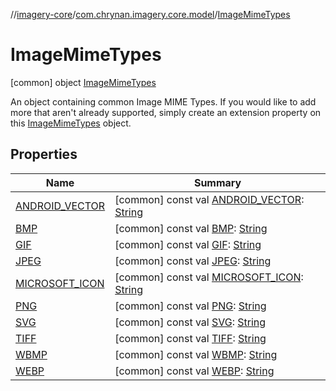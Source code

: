//[imagery-core](../../../index.md)/[com.chrynan.imagery.core.model](../index.md)/[ImageMimeTypes](index.md)



# ImageMimeTypes  
 [common] object [ImageMimeTypes](index.md)

An object containing common Image MIME Types. If you would like to add more that aren't already supported, simply create an extension property on this [ImageMimeTypes](index.md) object.

   


## Properties  
  
|  Name |  Summary | 
|---|---|
| <a name="com.chrynan.imagery.core.model/ImageMimeTypes/ANDROID_VECTOR/#/PointingToDeclaration/"></a>[ANDROID_VECTOR](-a-n-d-r-o-i-d_-v-e-c-t-o-r.md)| <a name="com.chrynan.imagery.core.model/ImageMimeTypes/ANDROID_VECTOR/#/PointingToDeclaration/"></a> [common] const val [ANDROID_VECTOR](-a-n-d-r-o-i-d_-v-e-c-t-o-r.md): [String](https://kotlinlang.org/api/latest/jvm/stdlib/kotlin/-string/index.html)   <br>|
| <a name="com.chrynan.imagery.core.model/ImageMimeTypes/BMP/#/PointingToDeclaration/"></a>[BMP](-b-m-p.md)| <a name="com.chrynan.imagery.core.model/ImageMimeTypes/BMP/#/PointingToDeclaration/"></a> [common] const val [BMP](-b-m-p.md): [String](https://kotlinlang.org/api/latest/jvm/stdlib/kotlin/-string/index.html)   <br>|
| <a name="com.chrynan.imagery.core.model/ImageMimeTypes/GIF/#/PointingToDeclaration/"></a>[GIF](-g-i-f.md)| <a name="com.chrynan.imagery.core.model/ImageMimeTypes/GIF/#/PointingToDeclaration/"></a> [common] const val [GIF](-g-i-f.md): [String](https://kotlinlang.org/api/latest/jvm/stdlib/kotlin/-string/index.html)   <br>|
| <a name="com.chrynan.imagery.core.model/ImageMimeTypes/JPEG/#/PointingToDeclaration/"></a>[JPEG](-j-p-e-g.md)| <a name="com.chrynan.imagery.core.model/ImageMimeTypes/JPEG/#/PointingToDeclaration/"></a> [common] const val [JPEG](-j-p-e-g.md): [String](https://kotlinlang.org/api/latest/jvm/stdlib/kotlin/-string/index.html)   <br>|
| <a name="com.chrynan.imagery.core.model/ImageMimeTypes/MICROSOFT_ICON/#/PointingToDeclaration/"></a>[MICROSOFT_ICON](-m-i-c-r-o-s-o-f-t_-i-c-o-n.md)| <a name="com.chrynan.imagery.core.model/ImageMimeTypes/MICROSOFT_ICON/#/PointingToDeclaration/"></a> [common] const val [MICROSOFT_ICON](-m-i-c-r-o-s-o-f-t_-i-c-o-n.md): [String](https://kotlinlang.org/api/latest/jvm/stdlib/kotlin/-string/index.html)   <br>|
| <a name="com.chrynan.imagery.core.model/ImageMimeTypes/PNG/#/PointingToDeclaration/"></a>[PNG](-p-n-g.md)| <a name="com.chrynan.imagery.core.model/ImageMimeTypes/PNG/#/PointingToDeclaration/"></a> [common] const val [PNG](-p-n-g.md): [String](https://kotlinlang.org/api/latest/jvm/stdlib/kotlin/-string/index.html)   <br>|
| <a name="com.chrynan.imagery.core.model/ImageMimeTypes/SVG/#/PointingToDeclaration/"></a>[SVG](-s-v-g.md)| <a name="com.chrynan.imagery.core.model/ImageMimeTypes/SVG/#/PointingToDeclaration/"></a> [common] const val [SVG](-s-v-g.md): [String](https://kotlinlang.org/api/latest/jvm/stdlib/kotlin/-string/index.html)   <br>|
| <a name="com.chrynan.imagery.core.model/ImageMimeTypes/TIFF/#/PointingToDeclaration/"></a>[TIFF](-t-i-f-f.md)| <a name="com.chrynan.imagery.core.model/ImageMimeTypes/TIFF/#/PointingToDeclaration/"></a> [common] const val [TIFF](-t-i-f-f.md): [String](https://kotlinlang.org/api/latest/jvm/stdlib/kotlin/-string/index.html)   <br>|
| <a name="com.chrynan.imagery.core.model/ImageMimeTypes/WBMP/#/PointingToDeclaration/"></a>[WBMP](-w-b-m-p.md)| <a name="com.chrynan.imagery.core.model/ImageMimeTypes/WBMP/#/PointingToDeclaration/"></a> [common] const val [WBMP](-w-b-m-p.md): [String](https://kotlinlang.org/api/latest/jvm/stdlib/kotlin/-string/index.html)   <br>|
| <a name="com.chrynan.imagery.core.model/ImageMimeTypes/WEBP/#/PointingToDeclaration/"></a>[WEBP](-w-e-b-p.md)| <a name="com.chrynan.imagery.core.model/ImageMimeTypes/WEBP/#/PointingToDeclaration/"></a> [common] const val [WEBP](-w-e-b-p.md): [String](https://kotlinlang.org/api/latest/jvm/stdlib/kotlin/-string/index.html)   <br>|

